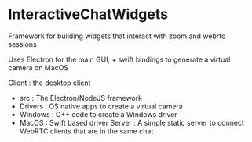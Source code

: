 # InteractiveChatWidgets
Framework for building widgets that interact with zoom and webrtc sessions

Uses Electron for the main GUI, + swift bindings to generate a virtual camera on MacOS

Client : the desktop client
 - src : The Electron/NodeJS framework
 - Drivers : OS native apps to create a virtual camera
  - Windows : C++ code to create a Windows driver
  - MacOS : Swift based driver
Server : A simple static server to connect WebRTC clients that are in the same chat